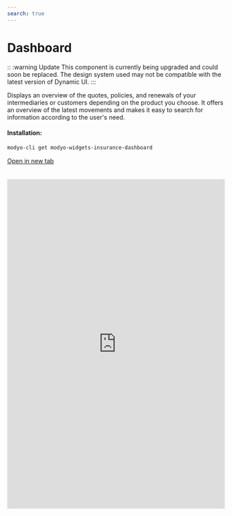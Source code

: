 ```yaml
---
search: true
---
```


# Dashboard

:: :warning Update
This component is currently being upgraded and could soon be replaced. The design system used may not be compatible with the latest version of Dynamic UI.
:::

Displays an overview of the quotes, policies, and renewals of your intermediaries or customers depending on the product you choose. It offers an overview of the latest movements and makes it easy to search for information according to the user's need.

#### Installation:

```bash
modyo-cli get modyo-widgets-insurance-dashboard
```

[Open in new tab](https://widgets.modyo.com/insurance/broker/dashboard)

<iframe id="widgetFrame" src="https://widgets.modyo.com/insurance/broker/dashboard" width="100%" frameBorder="0" style="min-height:762px;overflow:auto;margin-top:20px;"/>

| Features       | Description                                                                                                                                                                                                              |
|---------------------|--------------------------------------------------------------------------------------------------------------------------------------------------------------------------------------------------------------------------|
| Search            | It makes it easy to find information through key quote and policy data. Customize options or choose searches based on product ID, taker name, or document numbers.        |
| Date Filter     | Filters results and optimizes searches based on user needs or time periods established by legal teams.                |
| Results table | Configure key data according to user device and business needs to show a summary of important information on quotes, policies and renewals.                                              |
| Organizer         | Optimize space by customizing displayed results, and use the order filter to sort results by newest, oldest, or alphanumerically.                                                                      |
| New quote    | Quick access to creating new quotes, directly from the main dashboard.                                                                                                            |
| New policy        | Makes it easy to issue policies by searching through current quotes that agents can issue. Displays results of the latest quotes created, to help increase the conversion rate (policy issuance). |

